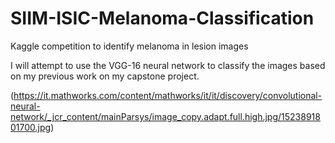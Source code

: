 # SIIM-ISIC-Melanoma-Classification
Kaggle competition to identify melanoma in lesion images

I will attempt to use the VGG-16 neural network to classify the images based on my previous work on my capstone project.

(https://it.mathworks.com/content/mathworks/it/it/discovery/convolutional-neural-network/_jcr_content/mainParsys/image_copy.adapt.full.high.jpg/1523891801700.jpg)
